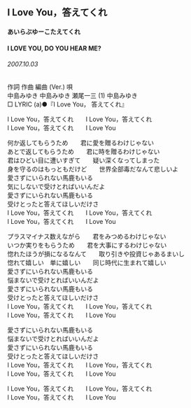 ## I Love You，答えてくれ
#### あいらぶゆーこたえてくれ
#### I LOVE YOU, DO YOU HEAR ME?
###### 2007.10.03


作詞  作曲  編曲 (Ver.)   唄   
中島みゆき   中島みゆき   瀬尾一三 (1)   中島みゆき   
□ LYRIC (a)●『I Love You， 答えてくれ』   
   
I Love You，答えてくれ　　I Love You，答えてくれ   
I Love You，答えてくれ　　I Love You   
   
何か返してもらうため　　君に愛を贈るわけじゃない   
あとで返してもらうため　　君に時を贈るわけじゃない   
君はひどい目に遭いすぎて　　疑い深くなってしまった   
身を守るのはもっともだけど　　世界全部毒だなんて悲しいよ   
愛さずにいられない馬鹿もいる   
気にしないで受けとればいいんだよ   
愛さずにいられない馬鹿もいる   
受けとったと答えてほしいだけさ   
I Love You，答えてくれ　　I Love You，答えてくれ   
I Love You，答えてくれ　　I Love You   
   
プラスマイナス数えながら　　君をみつめるわけじゃない   
いつか実りをもらうため　　君を大事にするわけじゃない   
惚れたほうが損になるなんて　　取り引きや投資じゃあるまいし   
惚れて嬉しい　単に嬉しい　　同じ時代に生まれて嬉しい   
愛さずにいられない馬鹿もいる   
悩まないで受けとればいいんだよ   
愛さずにいられない馬鹿もいる   
受けとったと答えてほしいだけさ   
I Love You，答えてくれ　　I Love You，答えてくれ   
I Love You，答えてくれ　　I Love You   
   
愛さずにいられない馬鹿もいる   
悩まないで受けとればいいんだよ   
愛さずにいられない馬鹿もいる   
受けとったと答えてほしいだけさ   
I Love You，答えてくれ　　I Love You，答えてくれ   
I Love You，答えてくれ　　I Love You   
   
I Love You，答えてくれ　　I Love You，答えてくれ   
I Love You，答えてくれ　　I Love You   